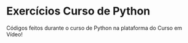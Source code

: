 # Exercícios Curso de Python
 Códigos feitos durante o curso de Python na plataforma do Curso em Vídeo!
